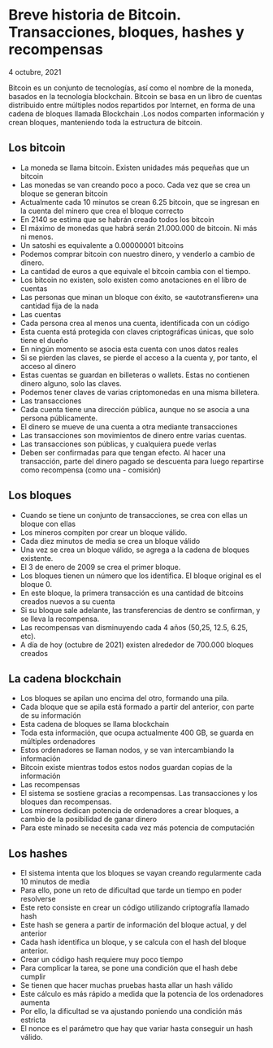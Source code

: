 

# Breve historia de Bitcoin. Transacciones, bloques, hashes y recompensas

4 octubre, 2021

Bitcoin es un conjunto de tecnologías, así como el nombre de la moneda, basados en la tecnología blockchain. Bitcoin se basa en un libro de cuentas distribuido entre múltiples nodos repartidos por Internet, en forma de
 una cadena de bloques llamada Blockchain .Los nodos comparten información y crean bloques, manteniendo toda la estructura de bitcoin.

##  Los bitcoin
- La moneda se llama bitcoin. Existen unidades más pequeñas que un bitcoin
- Las monedas se van creando poco a poco. Cada vez que se crea un bloque se generan bitcoin
- Actualmente cada 10 minutos se crean 6.25 bitcoin, que se ingresan en la cuenta del minero que crea el bloque correcto
- En 2140 se estima que se habrán creado todos los bitcoin
- El máximo de monedas que habrá serán 21.000.000 de bitcoin. Ni más ni menos.
- Un satoshi es equivalente a 0.00000001 bitcoins
- Podemos comprar bitcoin con nuestro dinero, y venderlo a cambio de dinero.
- La cantidad de euros a que equivale el bitcoin cambia con el tiempo.
- Los bitcoin no existen, solo existen como anotaciones en el libro de cuentas
- Las personas que minan un bloque con éxito, se «autotransfieren» una cantidad fija de la nada
- Las cuentas
- Cada persona crea al menos una cuenta, identificada con un código
- Esta cuenta está protegida con claves criptográficas únicas, que solo tiene el dueño
- En ningún momento se asocia esta cuenta con unos datos reales
- Si se pierden las claves, se pierde el acceso a la cuenta y, por tanto, el acceso al dinero
- Estas cuentas se guardan en billeteras o wallets. Estas no contienen dinero alguno, solo las claves.
- Podemos tener claves de varias criptomonedas en una misma billetera.
- Las transacciones
- Cada cuenta tiene una dirección pública, aunque no se asocia a una persona públicamente.
- El dinero se mueve de una cuenta a otra mediante transacciones
- Las transacciones son movimientos de dinero entre varias cuentas.
- Las transacciones son públicas, y cualquiera puede verlas
- Deben ser confirmadas para que tengan efecto.
Al hacer una transacción, parte del dinero pagado se descuenta para luego repartirse como recompensa (como una - comisión)
## Los bloques
- Cuando se tiene un conjunto de transacciones, se crea con ellas un bloque con ellas
- Los mineros compiten por crear un bloque válido.
- Cada diez minutos de media se crea un bloque válido
- Una vez se crea un bloque válido, se agrega a la cadena de bloques existente.
- El 3 de enero de 2009 se crea el primer bloque.
- Los bloques tienen un número que los identifica. El bloque original es el bloque 0.
- En este bloque, la primera transacción es una cantidad de bitcoins creados nuevos a su cuenta
- Si su bloque sale adelante, las transferencias de dentro se confirman, y se lleva la recompensa.
- Las recompensas van disminuyendo cada 4 años (50,25, 12.5, 6.25, etc).
- A día de hoy (octubre de 2021) existen alrededor de 700.000 bloques creados
##  La cadena blockchain
- Los bloques se apilan uno encima del otro, formando una pila.
- Cada bloque que se apila está formado a partir del anterior, con parte de su información
- Esta cadena de bloques se llama blockchain
- Toda esta información, que ocupa actualmente 400 GB, se guarda en múltiples ordenadores
- Estos ordenadores se llaman nodos, y se van intercambiando la información
- Bitcoin existe mientras todos estos nodos guardan copias de la información
- Las recompensas
- El sistema se sostiene gracias a recompensas. Las transacciones y los bloques dan recompensas.
- Los mineros dedican potencia de ordenadores a crear bloques, a cambio de la posibilidad de ganar dinero
- Para este minado se necesita cada vez más potencia de computación
##  Los hashes
- El sistema intenta que los bloques se vayan creando regularmente cada 10 minutos de media
- Para ello, pone un reto de dificultad que tarde un tiempo en poder resolverse
- Este reto consiste en crear un código utilizando criptografía llamado hash
- Este hash se genera a partir de información del bloque actual, y del anterior
- Cada hash identifica un bloque, y se calcula con el hash del bloque anterior.
- Crear un código hash requiere muy poco tiempo
- Para complicar la tarea, se pone una condición que el hash debe cumplir
- Se tienen que hacer muchas pruebas hasta allar un hash válido
- Este cálculo es más rápido a medida que la potencia de los ordenadores aumenta
- Por ello, la dificultad se va ajustando poniendo una condición más estricta
- El nonce es el parámetro que hay que variar hasta conseguir un hash válido.